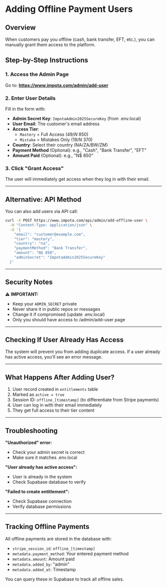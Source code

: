 # Adding Offline Payment Users

## Overview
When customers pay you offline (cash, bank transfer, EFT, etc.), you can manually grant them access to the platform.

## Step-by-Step Instructions

### 1. Access the Admin Page
Go to: **https://www.impota.com/admin/add-user**

### 2. Enter User Details
Fill in the form with:
- **Admin Secret Key**: `ImpotaAdmin2025SecureKey` (from .env.local)
- **User Email**: The customer's email address
- **Access Tier**:
  - `Mastery` = Full Access ($49 / N$ 850)
  - `Mistake` = Mistakes Only ($19 / N$ 370)
- **Country**: Select their country (NA/ZA/BW/ZM)
- **Payment Method** (Optional): e.g., "Cash", "Bank Transfer", "EFT"
- **Amount Paid** (Optional): e.g., "N$ 850"

### 3. Click "Grant Access"
The user will immediately get access when they log in with their email.

---

## Alternative: API Method

You can also add users via API call:

```bash
curl -X POST https://www.impota.com/api/admin/add-offline-user \
  -H "Content-Type: application/json" \
  -d '{
    "email": "customer@example.com",
    "tier": "mastery",
    "country": "na",
    "paymentMethod": "Bank Transfer",
    "amount": "N$ 850",
    "adminSecret": "ImpotaAdmin2025SecureKey"
  }'
```

---

## Security Notes

⚠️ **IMPORTANT:**
- Keep your `ADMIN_SECRET` private
- Never share it in public repos or messages
- Change it if compromised (update .env.local)
- Only you should have access to /admin/add-user page

---

## Checking If User Already Has Access

The system will prevent you from adding duplicate access. If a user already has active access, you'll see an error message.

---

## What Happens After Adding User?

1. User record created in `entitlements` table
2. Marked as `active = true`
3. Session ID: `offline_[timestamp]` (to differentiate from Stripe payments)
4. User can log in with their email immediately
5. They get full access to their tier content

---

## Troubleshooting

**"Unauthorized" error:**
- Check your admin secret is correct
- Make sure it matches .env.local

**"User already has active access":**
- User is already in the system
- Check Supabase database to verify

**"Failed to create entitlement":**
- Check Supabase connection
- Verify database permissions

---

## Tracking Offline Payments

All offline payments are stored in the database with:
- `stripe_session_id`: `offline_[timestamp]`
- `metadata.payment_method`: Your entered payment method
- `metadata.amount`: Amount paid
- `metadata.added_by`: "admin"
- `metadata.added_at`: Timestamp

You can query these in Supabase to track all offline sales.

